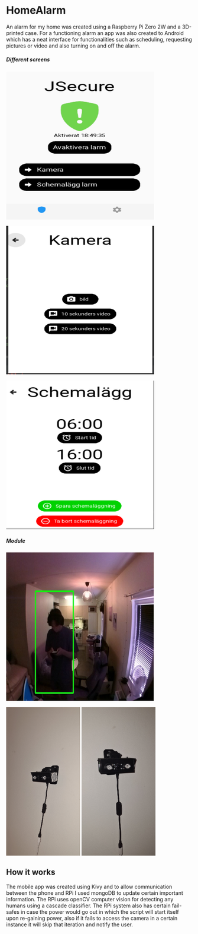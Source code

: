 # HomeAlarm
 
An alarm for my home was created using a Raspberry Pi Zero 2W and a 3D-printed case. 
For a functioning alarm an app was also created to Android which has a neat interface
for functionalities such as scheduling, requesting pictures or video and also turning on and off the alarm.


##### Different screens

<p float="left">
<img src="Mobile_App/Screens/Home_screen.PNG" width="400" height="400" name="Home"> 
</p>
<p float="left">
<img src="Mobile_App/Screens/Camera_screen.PNG" width="400" height="400" name="Ca,era">
</p>
<p float="left">
<img src="Mobile_App/Screens/Scheme_screen.PNG" width="400" height="400" name="Settings"> 
</p>

##### Module 

<p float="left">
<img src="Mobile_App/Screens/Detected.PNG" width="400" height="400" name="Home"> 
</p>
<p float="left">
<img src="Mobile_App/Screens/Module1.PNG" width="200" height="400" name="Ca,era">
<img src="Mobile_App/Screens/Module3.PNG" width="200" height="400" name="Settings">
</p>



## How it works
The mobile app was created using Kivy and to allow communication between the phone and RPi I used mongoDB to update certain important information.
The RPi uses openCV computer vision for detecting any humans using a cascade classifier. The RPi system also has certain fail-safes in case the power would go out
in which the script will start itself upon re-gaining power, also if it fails to access the camera in a certain instance it will skip that iteration and notify the user.